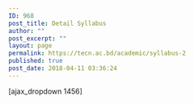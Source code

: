 ```yaml
---
ID: 968
post_title: Detail Syllabus
author: ""
post_excerpt: ""
layout: page
permalink: https://tecn.ac.bd/academic/syllabus-2
published: true
post_date: 2018-04-11 03:36:24
---
```

[ajax_dropdown 1456]